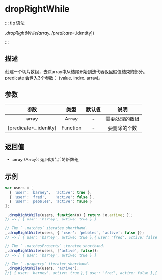# dropRightWhile

::: tip 语法

_.dropRightWhile(array, [predicate=_.identity])

:::

## 描述

创建一个切片数组，去除array中从结尾开始到迭代器返回假值结束的部分。predicate 会传入3个参数： (value, index, array)。

## 参数

|          参数          |   类型   | 默认值 |      说明      |
| :--------------------: | :------: | :----: | :------------: |
|         array          |  Array   |   -    | 需要处理的数组 |
| [predicate=_.identity] | Function |   -    |  要删除的个数  |

## 返回值

+ array (Array): 返回切片后的新数组

## 示例

```js
var users = [
  { 'user': 'barney',  'active': true },
  { 'user': 'fred',    'active': false },
  { 'user': 'pebbles', 'active': false }
];

_.dropRightWhile(users, function(o) { return !o.active; });
// => [ { user: 'barney', active: true } ]

// The `_.matches` iteratee shorthand.
_.dropRightWhile(users, { 'user': 'pebbles', 'active': false });
// => [ { user: 'barney', active: true },{ user: 'fred', active: false } ]

// The `_.matchesProperty` iteratee shorthand.
_.dropRightWhile(users, ['active', false]);
// => [ { user: 'barney', active: true } ]

// The `_.property` iteratee shorthand.
_.dropRightWhile(users, 'active');
//[ { user: 'barney', active: true },{ user: 'fred', active: false },{ user: 'pebbles', active: false } ]
```
